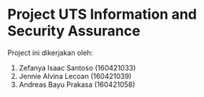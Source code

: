 # Project UTS Information and Security Assurance

Project ini dikerjakan oleh:
1. Zefanya Isaac Santoso (160421033)
2. Jennie Alvina Lecoan (160421039)
3. Andreas Bayu Prakasa (160421058)

